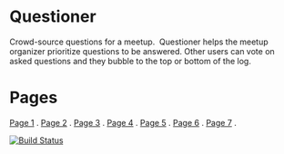 # Questioner
Crowd-source questions for a meetup. ​ Questioner​​ helps the meetup organizer prioritize questions to be answered. Other users can vote on asked questions and they bubble to the top or bottom of the log.

# Pages

[Page 1](https://shegsdev.github.io/Questioner/UI/views/login.html) .
[Page 2](https://shegsdev.github.io/Questioner/UI/views/register.html) .
[Page 3](https://shegsdev.github.io/Questioner/UI/views/meetup.html) .
[Page 4](https://shegsdev.github.io/Questioner/UI/views/profile.html) .
[Page 5](https://shegsdev.github.io/Questioner/UI/views/comment.html) .
[Page 6](https://shegsdev.github.io/Questioner/UI/views/admin.html) .
[Page 7](https://shegsdev.github.io/Questioner/UI/views/addnew.html) .


[![Build Status](https://travis-ci.com/Shegsdev/Questioner.svg?branch=CI)](https://travis-ci.com/Shegsdev/Questioner)
